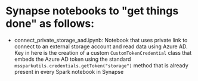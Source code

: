 # Synapse notebooks to "get things done" as follows:

- connect_private_storage_aad.ipynb: Notebook that uses private link to connect to an external storage account and read data using Azure AD. Key in here is the creation of a custom ```CustomTokenCredential``` class that embeds the Azure AD token using the standard ```mssparkutils.credentials.getToken("storage")``` method that is already present in every Spark notebook in Synapse